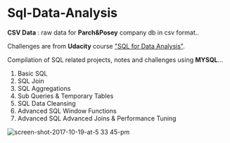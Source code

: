 # Sql-Data-Analysis

**CSV Data** : raw data for **Parch&Posey** company db in csv format..

 Challenges are from **Udacity** course ["SQL for Data Analysis"](https://www.udacity.com/course/sql-for-data-analysis--ud198).

Compilation of SQL related projects, notes and challenges using **MYSQL**...

1. Basic SQL
2. SQL Join
3. SQL Aggregations
4. Sub Queries & Temporary Tables
5. SQL Data Cleansing
6. Advanced SQL Window Functions
7. Advanced SQL Advanced Joins & Performance Tuning

![screen-shot-2017-10-19-at-5 33 45-pm](https://user-images.githubusercontent.com/30502965/151876085-16e43cdf-4c36-446d-a1e7-2f463f334fa9.png)



